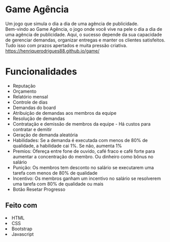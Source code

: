 # Game Agência
Um jogo que simula o dia a dia de uma agência de publicidade.<br>
Bem-vindo ao Game Agência, o jogo onde você vive na pele o dia a dia de uma agência de publicidade. Aqui, o sucesso depende da sua capacidade de gerenciar demandas, organizar entregas e manter os clientes satisfeitos. Tudo isso com prazos apertados e muita pressão criativa.<br>
https://henriquerodrigues88.github.io/game/
<h1>Funcionalidades</h1>
<ul>
<li>Reputação</li>
<li>Orçamento</li>
<li>Relatório mensal</li>
<li>Controle de dias</li>
<li>Demandas do board</li>
<li>Atribuição de demandas aos membros da equipe</li>
<li>Resolução de demandas</li>
<li>Contratação e demissão de membros da equipe - Há custos para contratar e demitir</li>
<li>Geração de demanda aleatória</li>
<li>Habilidades: Se a demanda é executada com menos de 80% de qualidade, a habilidade cai 1%. Se não, aumenta 1%</li>
<li>Premios: Ofereça entre fone de ouvido, café fraco e café forte para aumentar a concentração do membro. Ou dinheiro como bônus no salário</li>
<li>Punição: Os membros tem desconto no salário se executarem uma tarefa com menos de 80% de qualidade</li>
<li>Incentivo: Os membros ganham um incentivo no salário se resolverem uma tarefa com 80% de qualidade ou mais</li>
<li>Botão Resetar Progresso</li>
</ul>
<h2>Feito com</h2>
<li>HTML</li>
<li>CSS</li>
<li>Bootstrap</li>
<li>Javascript</li>
